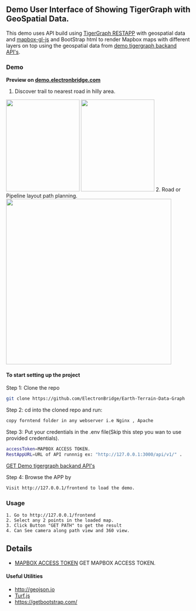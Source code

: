 
## Demo User Interface of Showing TigerGraph with GeoSpatial Data.

This demo uses API build using [TigerGraph RESTAPP](https://docs.tigergraph.com/tigergraph-server/current/api/authentication) with geospatial data and [mapbox-gl-js](https://docs.mapbox.com/mapbox-gl-js/guides/) and BootStrap html to render Mapbox maps with different layers on top using the geospatial data from [demo tigergraph backand API's](https://github.com/ElectronBridge/Earth-Terrain-Data-Graph/tree/main/User_Interface/Backend).


### Demo

**Preview on [demo.electronbridge.com](https://demo.electronbridge.com/os/TigerGraphEB/)**

1. Discover trail to nearest road in hilly area.<br>
<img src="https://github.com/ElectronBridge/Earth-Terrain-Data-Graph/blob/main/User_Interface/Frontend/assets/img/screenshots/Screenshot1.png" width="200px" height="250px"/>
<img src="https://github.com/ElectronBridge/Earth-Terrain-Data-Graph/blob/main/User_Interface/Frontend/assets/img/screenshots/Screenshot2.png" width="200px" height="250px"/>
2. Road or Pipeline layout path planning.<br><img src="https://github.com/ElectronBridge/Earth-Terrain-Data-Graph/blob/main/User_Interface/Frontend/assets/img/screenshots/Screenshot3.png" width="450px">

#### To start setting up the project

Step 1: Clone the repo

```bash
git clone https://github.com/ElectronBridge/Earth-Terrain-Data-Graph
```

Step 2: cd into the cloned repo and run:

```bash
copy forntend folder in any webserver i.e Nginx , Apache
```

Step 3: Put your credentials in the .env file(Skip this step you wan to use provided credentials).

```bash
accessToken=MAPBOX ACCESS TOKEN.
RestAppURL=URL of API runnnig ex: "http://127.0.0.1:3000/api/v1/" .
```
[GET Demo tigergraph backand API's](https://github.com/ElectronBridge/Earth-Terrain-Data-Graph/tree/main/User_Interface/Backend)

Step 4: Browse the APP by

```bash
Visit http://127.0.0.1/frontend to load the demo. 
```

### Usage

```
1. Go to http://127.0.0.1/frontend
2. Select any 2 points in the loaded map.
3. Click Button "GET PATH" to get the result 
4. Can See camera along path view and 360 view.
```
## Details

- [MAPBOX ACCESS TOKEN](https://account.mapbox.com/)  GET MAPBOX ACCESS TOKEN.

#### Useful Utilities

- http://geojson.io
- [Turf.js](https://turfjs.org)
- https://getbootstrap.com/